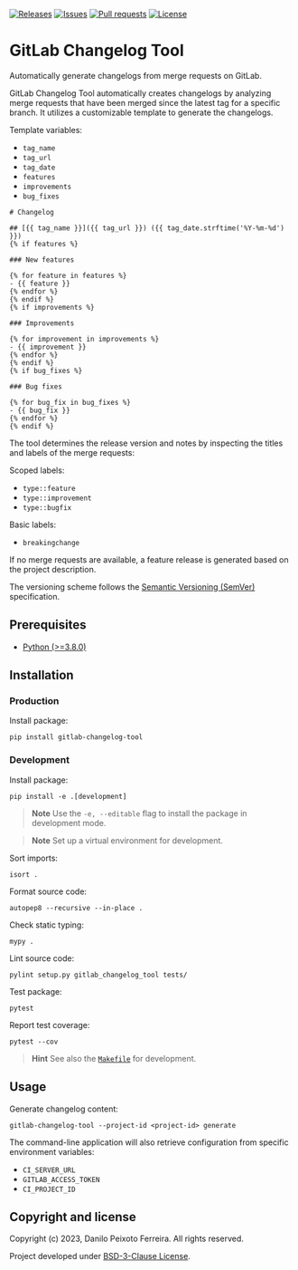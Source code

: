 [![Releases](https://img.shields.io/github/v/release/danilopeixoto/gitlab-changelog-tool?color=blue)](https://github.com/danilopeixoto/gitlab-changelog-tool/releases)
[![Issues](https://img.shields.io/github/issues/danilopeixoto/gitlab-changelog-tool?color=blue)](https://github.com/danilopeixoto/gitlab-changelog-tool/issues)
[![Pull requests](https://img.shields.io/github/issues-pr/danilopeixoto/gitlab-changelog-tool?color=blue)](https://github.com/danilopeixoto/gitlab-changelog-tool/pulls)
[![License](https://img.shields.io/pypi/l/gitlab-changelog-tool?color=blue)](LICENSE.md)

# GitLab Changelog Tool

Automatically generate changelogs from merge requests on GitLab.

GitLab Changelog Tool automatically creates changelogs by analyzing merge requests that have been merged since the latest tag for a specific branch. It utilizes a customizable template to generate the changelogs.

Template variables:

- `tag_name`
- `tag_url`
- `tag_date`
- `features`
- `improvements`
- `bug_fixes`

```
# Changelog

## [{{ tag_name }}]({{ tag_url }}) ({{ tag_date.strftime('%Y-%m-%d') }})
{% if features %}

### New features

{% for feature in features %}
- {{ feature }}
{% endfor %}
{% endif %}
{% if improvements %}

### Improvements

{% for improvement in improvements %}
- {{ improvement }}
{% endfor %}
{% endif %}
{% if bug_fixes %}

### Bug fixes

{% for bug_fix in bug_fixes %}
- {{ bug_fix }}
{% endfor %}
{% endif %}
```

The tool determines the release version and notes by inspecting the titles and labels of the merge requests:

Scoped labels:

- `type::feature`
- `type::improvement`
- `type::bugfix`

Basic labels:

- `breakingchange`

If no merge requests are available, a feature release is generated based on the project description.

The versioning scheme follows the [Semantic Versioning (SemVer)](https://semver.org) specification.

## Prerequisites

* [Python (>=3.8.0)](https://www.python.org)

## Installation

### Production

Install package:

```console
pip install gitlab-changelog-tool
```

### Development

Install package:

```console
pip install -e .[development]
```

> **Note** Use the `-e, --editable` flag to install the package in development mode.

> **Note** Set up a virtual environment for development.

Sort imports:

```console
isort .
```

Format source code:

```console
autopep8 --recursive --in-place .
```

Check static typing:

```console
mypy .
```

Lint source code:

```console
pylint setup.py gitlab_changelog_tool tests/
```

Test package:

```console
pytest
```

Report test coverage:

```console
pytest --cov
```

> **Hint** See also the [`Makefile`](Makefile) for development.

## Usage

Generate changelog content:

```console
gitlab-changelog-tool --project-id <project-id> generate
```

The command-line application will also retrieve configuration from specific environment variables:

- `CI_SERVER_URL`
- `GITLAB_ACCESS_TOKEN`
- `CI_PROJECT_ID`

## Copyright and license

Copyright (c) 2023, Danilo Peixoto Ferreira. All rights reserved.

Project developed under [BSD-3-Clause License](LICENSE.md).
